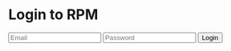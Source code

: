 <!DOCTYPE html>
<html lang="en">
<head>
  <meta charset="UTF-8" />
  <meta name="viewport" content="width=device-width, initial-scale=1.0"/>
  <title>RPM Login</title>
  <script src="https://cdn.tailwindcss.com"></script>
</head>
<body class="bg-gray-100 flex items-center justify-center h-screen">
  <div class="bg-white p-8 rounded shadow-md w-full max-w-sm">
    <h1 class="text-2xl font-bold mb-6 text-center">Login to RPM</h1>
    <form id="login-form" class="space-y-4">
      <input type="email" id="email" placeholder="Email" class="w-full px-3 py-2 border rounded" required />
      <input type="password" id="password" placeholder="Password" class="w-full px-3 py-2 border rounded" required />
      <button type="submit" class="w-full bg-blue-600 text-white py-2 rounded">Login</button>
    </form>
  </div>

  <script src="https://cdn.jsdelivr.net/npm/@supabase/supabase-js"></script>
  <script src="./supabase-client.js"></script>
  <script>
    const form = document.getElementById('login-form');
    form.addEventListener('submit', async (e) => {
      e.preventDefault();
      const email = document.getElementById('email').value;
      const password = document.getElementById('password').value;
      const { data, error } = await supabase.auth.signInWithPassword({ email, password });
      if (error) return alert(error.message);
      window.location.href = '/dashboard.html';
    });
  </script>
</body>
</html>
